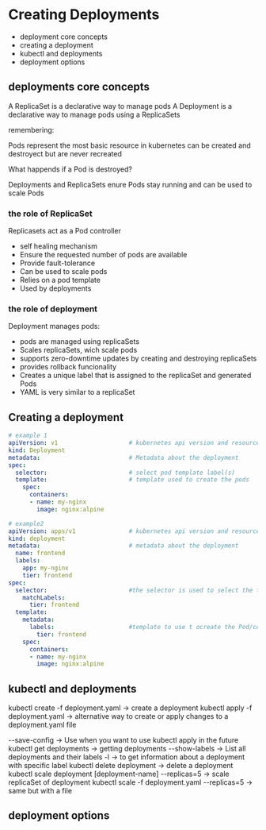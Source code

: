 # Creating Deployments
- deployment core concepts
- creating a deployment
- kubectl and deployments
- deployment options

## deployments core concepts

A ReplicaSet is a declarative way to manage pods
A Deployment is a declarative way to manage pods using a ReplicaSets

remembering:

Pods represent the most basic resource in kubernetes
can be created and destroyect but are never recreated

What happends if a Pod is destroyed?

Deployments and ReplicaSets enure Pods stay running and can be used to scale Pods

### the role of ReplicaSet

Replicasets act as a Pod controller
- self healing mechanism
- Ensure the requested number of pods are available
- Provide fault-tolerance
- Can be used to scale pods
- Relies on a pod template
- Used by deployments

### the role of deployment
Deployment manages pods:
- pods are managed using replicaSets
- Scales replicaSets, wich scale pods
- supports zero-downtime updates by creating and destroying replicaSets
- provides rollback funcionality
- Creates a unique label that is assigned to the replicaSet and generated Pods
- YAML is very similar to a replicaSet

## Creating a deployment
```yaml
# example 1
apiVersion: v1                    # kubernetes api version and resource type (deployment)
kind: Deployment
metadata:                         # Metadata about the deployment
spec:
  selector:                       # select pod template label(s)
  template:                       # template used to create the pods
    spec:
      containers:
      - name: my-nginx
        image: nginx:alpine
```

```yaml
# example2
apiVersion: apps/v1               # kubernetes api version and resource type (deployment)
kind: deployment
metadata:                         # metadata about the deployment
  name: frontend
  labels:
    app: my-nginx
    tier: frontend
spec:
  selector:                       #the selector is used to select the template to use(based on labels)
    matchLabels:
      tier: frontend
  template:
    metadata:
      labels:                     #template to use t ocreate the Pod/containers (note that the selector matches the label)
        tier: frontend
    spec:
      containers:
      - name: my-nginx
        image: nginx:alpine
```
## kubectl and deployments

kubectl create -f deployment.yaml  -> create a deployment
kubectl  apply -f deployment.yaml  -> alternative way to create or apply changes to a deployment.yaml file

--save-config  -> Use when you want to use kubectl apply in the future
kubectl get deployments -> getting deployments
--show-labels -> List all deployments and their labels
-l <label> -> to get information about a deployment with specific label
kubectl delete deployment <name> -> delete a deployment
kubectl scale deployment [deployment-name] --replicas=5  -> scale replicaSet of deployment
kubectl scale -f deployment.yaml --replicas=5 -> same but with a file

## deployment options


